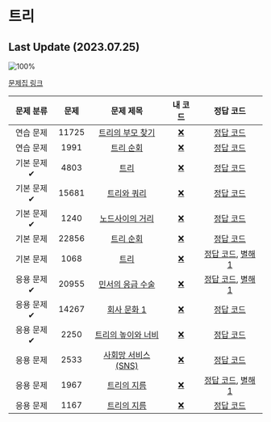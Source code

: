 # 트리

## Last Update (2023.07.25)    

![100%](https://progress-bar.dev/0/?scale=13&title=progress&width=500&color=babaca&suffix=/13)

[문제집 링크](https://www.acmicpc.net/workbook/view/9657)

| 문제 분류 | 문제 | 문제 제목 | 내 코드 | 정답 코드 |
| :--: | :--: | :--: | :--: | :--: |
| 연습 문제 | 11725 | [트리의 부모 찾기](https://www.acmicpc.net/problem/11725) | [❌](#) | [정답 코드](../0x19/solutions/11725.cpp) |
| 연습 문제 | 1991 | [트리 순회](https://www.acmicpc.net/problem/1991) | [❌](#) | [정답 코드](../0x19/solutions/1991.cpp) |
| 기본 문제✔ | 4803 | [트리](https://www.acmicpc.net/problem/4803) | [❌](#) | [정답 코드](../0x19/solutions/4803.cpp) |
| 기본 문제✔ | 15681 | [트리와 쿼리](https://www.acmicpc.net/problem/15681) | [❌](#) | [정답 코드](../0x19/solutions/15681.cpp) |
| 기본 문제✔ | 1240 | [노드사이의 거리](https://www.acmicpc.net/problem/1240) | [❌](#) | [정답 코드](../0x19/solutions/1240.cpp) |
| 기본 문제 | 22856 | [트리 순회](https://www.acmicpc.net/problem/22856) | [❌](#) | [정답 코드](../0x19/solutions/22856.cpp) |
| 기본 문제 | 1068 | [트리](https://www.acmicpc.net/problem/1068) | [❌](#) | [정답 코드](../0x19/solutions/1068.cpp), [별해 1](../0x19/solutions/1068_1.cpp) |
| 응용 문제✔ | 20955 | [민서의 응급 수술](https://www.acmicpc.net/problem/20955) | [❌](#) | [정답 코드](../0x19/solutions/20955.cpp), [별해 1](../0x19/solutions/20955_1.cpp) |
| 응용 문제✔ | 14267 | [회사 문화 1](https://www.acmicpc.net/problem/14267) | [❌](#) | [정답 코드](../0x19/solutions/14267.cpp) |
| 응용 문제✔ | 2250 | [트리의 높이와 너비](https://www.acmicpc.net/problem/2250) | [❌](#) | [정답 코드](../0x19/solutions/2250.cpp) |
| 응용 문제 | 2533 | [사회망 서비스(SNS)](https://www.acmicpc.net/problem/2533) | [❌](#) | [정답 코드](../0x19/solutions/2533.cpp) |
| 응용 문제 | 1967 | [트리의 지름](https://www.acmicpc.net/problem/1967) | [❌](#) | [정답 코드](../0x19/solutions/1967.cpp), [별해 1](../0x19/solutions/1967_1.cpp) |
| 응용 문제 | 1167 | [트리의 지름](https://www.acmicpc.net/problem/1167) | [❌](#) | [정답 코드](../0x19/solutions/1167.cpp) |
